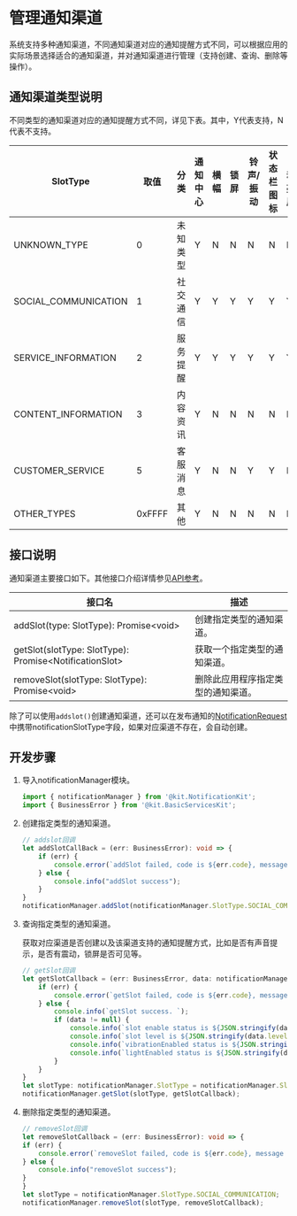 # 管理通知渠道
系统支持多种通知渠道，不同通知渠道对应的通知提醒方式不同，可以根据应用的实际场景选择适合的通知渠道，并对通知渠道进行管理（支持创建、查询、删除等操作）。

## 通知渠道类型说明

不同类型的通知渠道对应的通知提醒方式不同，详见下表。其中，Y代表支持，N代表不支持。

| SlotType             | 取值   | 分类     | 通知中心 | 横幅 | 锁屏 | 铃声/振动 | 状态栏图标 | 自动亮屏 |
| -------------------- | ------ | --------| ------- |------|------|----------|-----------|---------|
| UNKNOWN_TYPE         | 0      | 未知类型 | Y | N | N | N | N | N |
| SOCIAL_COMMUNICATION | 1      | 社交通信 | Y | Y | Y | Y | Y | Y |
| SERVICE_INFORMATION  | 2      | 服务提醒 | Y | Y | Y | Y | Y | Y |
| CONTENT_INFORMATION  | 3      | 内容资讯 | Y | N | N | N | N | N |
| CUSTOMER_SERVICE     | 5      | 客服消息 | Y | N | N | Y | Y | N |
| OTHER_TYPES          | 0xFFFF | 其他     | Y | N | N | N | N | N |


## 接口说明

通知渠道主要接口如下。其他接口介绍详情参见[API参考](../reference/apis-notification-kit/js-apis-notificationManager.md)。

| **接口名** | **描述** |
| ---------- | -------- |
| addSlot(type: SlotType): Promise\<void\>                 | 创建指定类型的通知渠道。           |
| getSlot(slotType: SlotType): Promise\<NotificationSlot\> | 获取一个指定类型的通知渠道。       |
| removeSlot(slotType: SlotType): Promise\<void\>          | 删除此应用程序指定类型的通知渠道。  |

除了可以使用`addslot()`创建通知渠道，还可以在发布通知的[NotificationRequest](../reference/apis-notification-kit/js-apis-inner-notification-notificationRequest.md#notificationrequest)中携带notificationSlotType字段，如果对应渠道不存在，会自动创建。

## 开发步骤

1. 导入notificationManager模块。

   ```ts
   import { notificationManager } from '@kit.NotificationKit';
   import { BusinessError } from '@kit.BasicServicesKit';
   ```

2. 创建指定类型的通知渠道。

    ```ts
    // addslot回调
    let addSlotCallBack = (err: BusinessError): void => {
        if (err) {
            console.error(`addSlot failed, code is ${err.code}, message is ${err.message}`);
        } else {
            console.info("addSlot success");
        }
    }
    notificationManager.addSlot(notificationManager.SlotType.SOCIAL_COMMUNICATION, addSlotCallBack);
    ```

3. 查询指定类型的通知渠道。

    获取对应渠道是否创建以及该渠道支持的通知提醒方式，比如是否有声音提示，是否有震动，锁屏是否可见等。
    ```ts
    // getSlot回调
    let getSlotCallback = (err: BusinessError, data: notificationManager.NotificationSlot): void => {
        if (err) {
            console.error(`getSlot failed, code is ${err.code}, message is ${err.message}`);
        } else {
            console.info(`getSlot success. `);
            if (data != null) {
                console.info(`slot enable status is ${JSON.stringify(data.enabled)}`);
                console.info(`slot level is ${JSON.stringify(data.level)}`);
                console.info(`vibrationEnabled status is ${JSON.stringify(data.vibrationEnabled)}`);
                console.info(`lightEnabled status is ${JSON.stringify(data.lightEnabled)}`);
            }
        }
    }
    let slotType: notificationManager.SlotType = notificationManager.SlotType.SOCIAL_COMMUNICATION;
    notificationManager.getSlot(slotType, getSlotCallback);
    ```

4. 删除指定类型的通知渠道。

    ```ts
    // removeSlot回调
    let removeSlotCallback = (err: BusinessError): void => {
    if (err) {
        console.error(`removeSlot failed, code is ${err.code}, message is ${err.message}`);
    } else {
        console.info("removeSlot success");
    }
    }
    let slotType = notificationManager.SlotType.SOCIAL_COMMUNICATION;
    notificationManager.removeSlot(slotType, removeSlotCallback);
    ```
